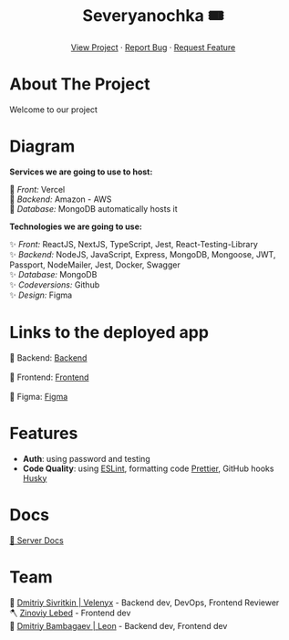 <div align="center">
  <h1>Severyanochka 🎟️</h1>

  <p align="center">
    <a href="/">View Project</a>
    ·
    <a href="/">Report Bug</a>
    ·
    <a href="/">Request Feature</a>
  </p>
</div>

# About The Project

Welcome to our project

# Diagram

**Services we are going to use to host:** <br>

🚀 *Front:* Vercel <br>
🚀 *Backend:* Amazon - AWS <br>
🚀 *Database:* MongoDB automatically hosts it <br>

**Technologies we are going to use:** <br>

✨ *Front:* ReactJS, NextJS, TypeScript, Jest, React-Testing-Library  <br>
✨ *Backend:* NodeJS, JavaScript, Express, MongoDB, Mongoose, JWT, Passport, NodeMailer, Jest, Docker, Swagger <br>
✨ *Database:* MongoDB <br>
✨ *Codeversions:* Github <br>
✨ *Design:* Figma <br>

# Links to the deployed app

📌 Backend: [Backend]()
<br><br>
📌 Frontend: [Frontend]()
<br><br>
📌 Figma: [Figma](https://www.figma.com/file/FKvvoSECyygC2Ywd9Lx8sD/%D0%9C%D0%B0%D0%BA%D0%B5%D1%82%D1%8B-%D1%81-%D0%B4%D0%B8%D0%B7%D0%B0%D0%B9%D0%BD-%D1%81%D0%B8%D1%81%D1%82%D0%B5%D0%BC%D0%BE%D0%B9-%D0%B8%D0%BD%D1%82%D0%B5%D1%80%D0%BD%D0%B5%D1%82-%D0%BC%D0%B0%D0%B3%D0%B0%D0%B7%D0%B8%D0%BD%D0%B0-%D0%B8-%D0%BF%D1%80%D0%B8%D0%BB%D0%BE%D0%B6%D0%B5%D0%BD%D0%B8%D1%8F.-(Community)-(Copy)?node-id=0%3A1&mode=dev)

# Features

- **Auth**: using password and testing
- **Code Quality**: using [ESLint](https://eslint.org/), formatting code [Prettier](https://prettier.io/), GitHub hooks [Husky](https://typicode.github.io/husky/)

# Docs

[🌟 Server Docs](https://github.com/zinuu4/Severyanochka/blob/main/server/README.md)

# Team

🔫 [Dmitriy Sivritkin | Velenyx](https://github.com/velenyx) - Backend dev, DevOps, Frontend Reviewer
<br/>
🪓 [Zinoviy Lebed](https://github.com/zinuu4) - Frontend dev
<br/>
🎰 [Dmitriy Bambagaev | Leon](https://github.com/Iki-oops) - Backend dev, Frontend dev


